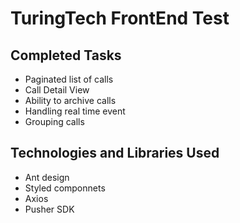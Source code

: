 # TuringTech FrontEnd Test

## Completed Tasks
- Paginated list of calls
- Call Detail View
- Ability to archive calls
- Handling real time event
- Grouping calls


## Technologies and Libraries Used
- Ant design
- Styled componnets
- Axios
- Pusher SDK

